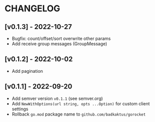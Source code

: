 # CHANGELOG

## [v0.1.3] - 2022-10-27
- Bugfix: count/offset/sort overwrite other params
- Add receive group messages (GroupMessage)

## [v0.1.2] - 2022-10-02
- Add pagination

## [v0.1.1] - 2022-09-20

- Add semver version `v0.1.1` (see semver.org)
- Add `NewWithOptions(url string, opts ...Option)` for custom client settings
- Rollback `go.mod` package name to `github.com/badkaktus/gorocket`